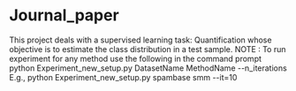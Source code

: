 # Journal_paper
This project deals with a supervised learning task: Quantification whose objective is to estimate the class distribution in a test sample.
NOTE : To run experiment for any method use the following in the command prompt
            python Experiment_new_setup.py DatasetName MethodName --n_iterations
      E.g., python Experiment_new_setup.py spambase smm --it=10
